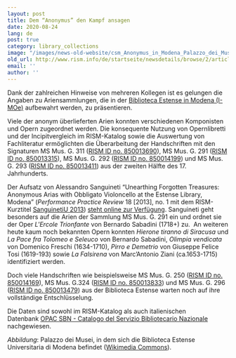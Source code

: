 ```yaml
---
layout: post
title: Dem “Anonymus” den Kampf ansagen
date: 2020-08-24
lang: de
post: true
category: library_collections
image: "/images/news-old-website/csm_Anonymus_in_Modena_Palazzo_dei_Musei_6a28d9207c.jpg"
old_url: http://www.rism.info/de/startseite/newsdetails/browse/2/article/64/taking-on-anonymous.html
email: ''
author: ''
---
```


Dank der zahlreichen Hinweise von mehreren Kollegen ist es gelungen die Angaben zu Ariensammlungen, die in der [Biblioteca Estense in Modena (I-MOe)](https://opac.rism.info/search?View=rism&siglum=I-MOe) aufbewahrt werden, zu präsentieren.  
  
Viele der anonym überlieferten Arien konnten verschiedenen Komponisten und Opern zugeordnet werden. Die konsequente Nutzung von Opernlibretti und der Incipitvergleich im RISM-Katalog sowie die Auswertung von Fachliteratur ermöglichten die Überarbeitung der Handschriften mit den Signaturen MS Mus. G. 311 ([RISM ID no. 850013690](https://opac.rism.info/search?View=rism&id=850013690)), MS Mus. G. 291 ([RISM ID no. 850013315](https://opac.rism.info/search?View=rism&id=850013315)), MS Mus. G. 292 ([RISM ID no. 850014199](https://opac.rism.info/search?View=rism&id=850014199)) und MS Mus. G. 293 ([RISM ID no. 850013411](https://opac.rism.info/search?View=rism&id=850013411)) aus der zweiten Hälfte des 17. Jahrhunderts.   
  
Der Aufsatz von Alessandro Sanguineti “Unearthing Forgotten Treasures: Anonymous Arias with Obbligato Violoncello at the Estense Library, Modena” (_Performance Practice Review_ 18 [2013], no. 1 mit dem RISM-Kurztitel [SanguinetiU 2013](https://opac.rism.info/search?View=rism&id=lit50006124)) [steht online zur Verfügung](http://scholarship.claremont.edu/ppr/vol18/iss1/1). Sanguineti geht besonders auf die Arien der Sammlung MS Mus. G. 291 ein und ordnet sie der Oper _L'Ercole Trionfante_ von Bernardo Sabadini (1718+) zu.&nbsp; An weiteren heute kaum noch bekannten Opern konnten&nbsp;_Hierone tiranno di Siracusa_ und _La Pace fra Tolomeo e Seleuco_ von Bernardo Sabadini, _Olimpia vendicata_ von Domenico Freschi (1634-1710), _Pirro e Demetrio_ von Giuseppe Felice Tosi (1619-193) sowie _La Falsirena_ von Marc’Antonio Ziani (ca.1653-1715) identifiziert werden.&nbsp;   
  
Doch viele Handschriften wie beispielsweise MS Mus. G. 250 ([RISM ID no. 850014169](https://opac.rism.info/search?View=rism&id=850014169)), MS Mus. G.324 ([RISM ID no. 850013833](https://opac.rism.info/search?View=rism&id=850013833)) und MS Mus. G. 296 ([RISM ID no. 850013479](https://opac.rism.info/search?View=rism&id=850013479)) aus der Biblioteca Estense warten noch auf ihre vollständige Entschlüsselung.  
  
Die Daten sind sowohl im RISM-Katalog als auch italienischen Datenbank&nbsp;[OPAC SBN - Catalogo del Servizio Bibliotecario Nazionale](https://opac.sbn.it/opacsbn/opac/iccu/free.jsp) nachgewiesen.&nbsp;

_Abbildung_: Palazzo dei Musei, in dem sich die Biblioteca Estense Universitaria di Modena befindet ([Wikimedia Commons](https://commons.wikimedia.org/wiki/File:Palazzo_dei_Musei.jpg)).&nbsp;

&nbsp;